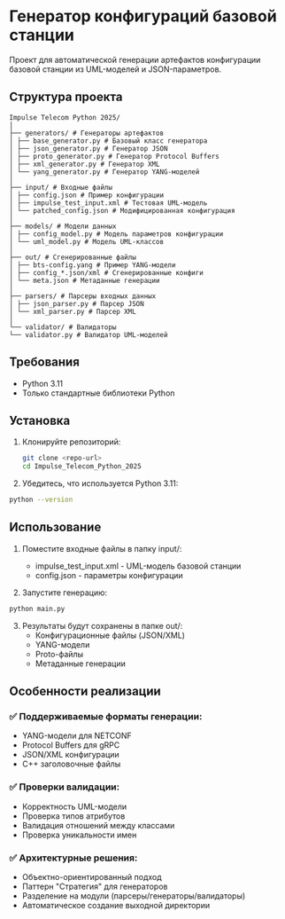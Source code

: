 # Генератор конфигураций базовой станции

Проект для автоматической генерации артефактов конфигурации базовой станции из UML-моделей и JSON-параметров.


## Структура проекта
```
Impulse Telecom Python 2025/
│
├── generators/ # Генераторы артефактов
│ ├── base_generator.py # Базовый класс генератора
│ ├── json_generator.py # Генератор JSON
│ ├── proto_generator.py # Генератор Protocol Buffers
│ ├── xml_generator.py # Генератор XML
│ └── yang_generator.py # Генератор YANG-моделей
│
├── input/ # Входные файлы
│ ├── config.json # Пример конфигурации
│ ├── impulse_test_input.xml # Тестовая UML-модель
│ └── patched_config.json # Модифицированная конфигурация
│
├── models/ # Модели данных
│ ├── config_model.py # Модель параметров конфигурации
│ └── uml_model.py # Модель UML-классов
│
├── out/ # Сгенерированные файлы
│ ├── bts-config.yang # Пример YANG-модели
│ ├── config_*.json/xml # Сгенерированные конфиги
│ └── meta.json # Метаданные генерации
│
├── parsers/ # Парсеры входных данных
│ ├── json_parser.py # Парсер JSON
│ └── xml_parser.py # Парсер XML
│
└── validator/ # Валидаторы
└── validator.py # Валидатор UML-моделей
```

## Требования

- Python 3.11
- Только стандартные библиотеки Python

## Установка

1. Клонируйте репозиторий:
   ```bash
   git clone <repo-url>
   cd Impulse_Telecom_Python_2025

2. Убедитесь, что используется Python 3.11:
```bash
python --version
```
## Использование

1. Поместите входные файлы в папку input/:
   - impulse_test_input.xml - UML-модель базовой станции
   - config.json - параметры конфигурации

2. Запустите генерацию:
```bash
python main.py
```
3. Результаты будут сохранены в папке out/:
   - Конфигурационные файлы (JSON/XML)
   - YANG-модели
   - Proto-файлы
   - Метаданные генерации

## Особенности реализации
### ✅ Поддерживаемые форматы генерации:
   - YANG-модели для NETCONF
   - Protocol Buffers для gRPC
   - JSON/XML конфигурации
   - C++ заголовочные файлы
### ✅ Проверки валидации:
   - Корректность UML-модели
   - Проверка типов атрибутов
   - Валидация отношений между классами
   - Проверка уникальности имен
### ✅ Архитектурные решения:
   - Объектно-ориентированный подход
   - Паттерн "Стратегия" для генераторов
   - Разделение на модули (парсеры/генераторы/валидаторы)
   - Автоматическое создание выходной директории
   
